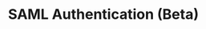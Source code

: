 ﻿---
title: SAML Authentication (Beta)
sequence: 700
keywords: authentication, saml, single-sign-on
---

